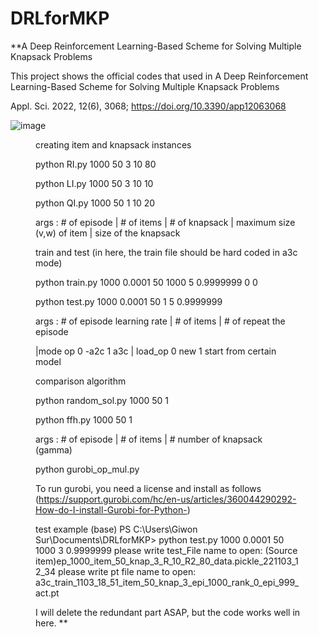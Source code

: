 # DRLforMKP
**A Deep Reinforcement Learning-Based Scheme for Solving Multiple Knapsack Problems

This project shows the official codes that used in A Deep Reinforcement Learning-Based Scheme for Solving Multiple Knapsack Problems

Appl. Sci. 2022, 12(6), 3068; https://doi.org/10.3390/app12063068



![image](https://user-images.githubusercontent.com/69515626/199708217-af268d7a-d9eb-4502-979b-0aa87880aca7.png)
<Figure in the paper>

creating item and knapsack instances


python RI.py 1000 50 3 10 80

python LI.py 1000 50 3 10 10

python QI.py 1000 50 1 10 20

args : # of episode | # of items | # of knapsack 
| maximum size (v,w) of item | size of the knapsack

train and test  (in here, the train file should be hard coded in a3c mode)

python train.py 1000 0.0001 50 1000 5 0.9999999 0 0 

python test.py 1000 0.0001 50 1 5 0.9999999

args : # of episode learning rate  | # of items | # of repeat the episode 

|mode op 0 -a2c 1 a3c |  load_op 0 new 1 start from certain model
                                                                      
comparison algorithm

python random_sol.py 1000 50 1

python ffh.py 1000 50 1

args : # of episode |  # of items  |  # number of knapsack (gamma)


python gurobi_op_mul.py

To run gurobi, you need a license and install as follows (https://support.gurobi.com/hc/en-us/articles/360044290292-How-do-I-install-Gurobi-for-Python-)


test example
(base) PS C:\Users\Giwon Sur\Documents\DRLforMKP> python test.py 1000 0.0001 50 1000 3 0.9999999
please write test_File name to open: (Source item)ep_1000_item_50_knap_3_R_10_R2_80_data.pickle_221103_12_34
please write pt file name to open: a3c_train_1103_18_51_item_50_knap_3_epi_1000_rank_0_epi_999_act.pt

I will delete the redundant part ASAP, but the code works well in here.
**
